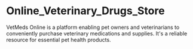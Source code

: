# Online_Veterinary_Drugs_Store

VetMeds Online is a platform enabling pet owners and veterinarians to conveniently purchase veterinary medications and supplies. It's a reliable resource for essential pet health products.
